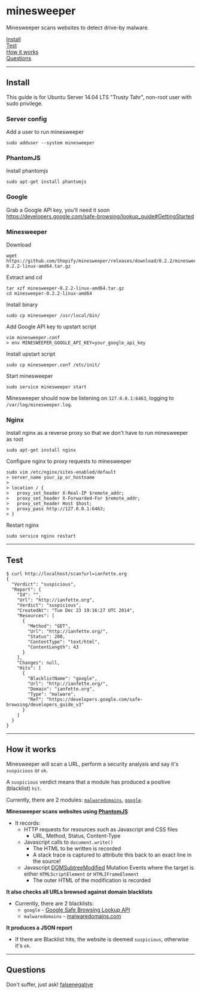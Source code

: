 minesweeper
===========

Minesweeper scans websites to detect drive-by malware.

[Install](#install)  
[Test](#test)  
[How it works](#howitworks)  
[Questions](#questions)  

----------------------------------------------------

## <a name="install"></a> Install

This guide is for Ubuntu Server 14.04 LTS "Trusty Tahr", non-root user with sudo privilege.

### Server config

Add a user to run minesweeper
```
sudo adduser --system minesweeper
```

### PhantomJS

Install phantomjs
```
sudo apt-get install phantomjs
```

### Google

Grab a Google API key, you'll need it soon  
https://developers.google.com/safe-browsing/lookup_guide#GettingStarted

### Minesweeper

Download
```
wget https://github.com/Shopify/minesweeper/releases/download/0.2.2/minesweeper-0.2.2-linux-amd64.tar.gz
```

Extract and cd
```
tar xzf minesweeper-0.2.2-linux-amd64.tar.gz
cd minesweeper-0.2.2-linux-amd64
```

Install binary
```
sudo cp minesweeper /usr/local/bin/
```

Add Google API key to upstart script
```
vim minesweeper.conf
> env MINESWEEPER_GOOGLE_API_KEY=your_google_api_key
```

Install upstart script
```
sudo cp minesweeper.conf /etc/init/
```

Start minesweeper
```
sudo service minesweeper start
```

Minesweeper should now be listening on `127.0.0.1:6463`, logging to `/var/log/minesweeper.log`.

### Nginx

Install nginx as a reverse proxy so that we don't have to run minesweeper as root
```
sudo apt-get install nginx
```

Configure nginx to proxy requests to minesweeper
```
sudo vim /etc/nginx/sites-enabled/default
> server_name your_ip_or_hostname
>
> location / {
>   proxy_set_header X-Real-IP $remote_addr;
>   proxy_set_header X-Forwarded-For $remote_addr;
>   proxy_set_header Host $host;
>   proxy_pass http://127.0.0.1:6463;
> }
```

Restart nginx
```
sudo service nginx restart
```

----------------------------------------------------

## <a name="test"></a> Test

```
$ curl http://localhost/scan?url=ianfette.org
{
  "Verdict": "suspicious",
  "Report": {
    "Id": "",
    "Url": "http://ianfette.org",
    "Verdict": "suspicious",
    "CreatedAt": "Tue Dec 23 19:16:27 UTC 2014",
    "Resources": [
      {
        "Method": "GET",
        "Url": "http://ianfette.org/",
        "Status": 200,
        "ContentType": "text/html",
        "ContentLength": 43
      }
    ],
    "Changes": null,
    "Hits": [
      {
        "BlacklistName": "google",
        "Url": "http://ianfette.org/",
        "Domain": "ianfette.org",
        "Type": "malware",
        "Ref": "https://developers.google.com/safe-browsing/developers_guide_v3"
      }
    ]
  }
}
```

----------------------------------------------------

## <a name="howitworks"></a> How it works

Minesweeper will scan a URL, perform a security analysis and say it's `suspicious` or `ok`.

A `suspicious` verdict means that a module has produced a positive (blacklist) `hit`.

Currently, there are 2 modules: [`malwaredomains`](blacklist/malwaredomains.go), [`google`](blacklist/google.go).

**Minesweeper scans websites using [PhantomJS](http://phantomjs.org/)**

* It records:
  * HTTP requests for resources such as Javascript and CSS files
    * URL, Method, Status, Content-Type
  * Javascript calls to `document.write()`
    * The HTML to be written is recorded
    * A stack trace is captured to attribute this back to an exact line in the source!
  * Javascript [DOMSubtreeModified](http://www.w3.org/TR/DOM-Level-3-Events/#event-type-DOMSubtreeModified) Mutation Events where the target is either `HTMLScriptElement` or `HTMLIFrameElement`
    * The outer HTML of the modification is recorded

**It also checks all URLs browsed against domain blacklists**
  * Currently, there are 2 blacklists:
      * ```google``` - [Google Safe Browsing Lookup API](https://developers.google.com/safe-browsing/lookup_guide)
      * ```malwaredomains``` - [malwaredomains.com](http://www.malwaredomains.com/)

**It produces a JSON report**
* If there are Blacklist hits, the website is deemed `suspicious`, otherwise it's `ok`.

----------------------------------------------------

## <a name="questions"></a> Questions

Don't suffer, just ask! [falsenegative](https://github.com/falsenegative)
